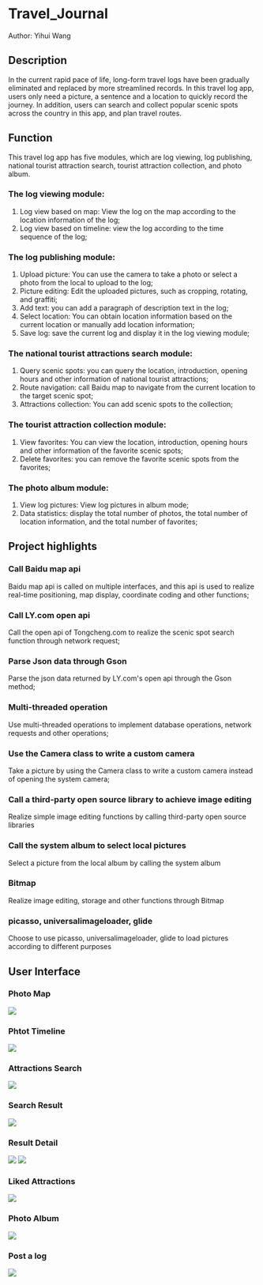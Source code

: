 # Travel_Journal
Author: Yihui Wang
## Description
In the current rapid pace of life, long-form travel logs have been gradually eliminated and replaced by more streamlined records. In this travel log app, users only need a picture, a sentence and a location to quickly record the journey. In addition, users can search and collect popular scenic spots across the country in this app, and plan travel routes.
## Function
This travel log app has five modules, which are log viewing, log publishing, national tourist attraction search, tourist attraction collection, and photo album. <br/>
### The log viewing module:
1. Log view based on map: View the log on the map according to the location information of the log;
2. Log view based on timeline: view the log according to the time sequence of the log;
### The log publishing module:
1. Upload picture: You can use the camera to take a photo or select a photo from the local to upload to the log;
2. Picture editing: Edit the uploaded pictures, such as cropping, rotating, and graffiti;
3. Add text: you can add a paragraph of description text in the log;
4. Select location: You can obtain location information based on the current location or manually add location information;
5. Save log: save the current log and display it in the log viewing module;
### The national tourist attractions search module:
1. Query scenic spots: you can query the location, introduction, opening hours and other information of national tourist attractions;
2. Route navigation: call Baidu map to navigate from the current location to the target scenic spot;
3. Attractions collection: You can add scenic spots to the collection;<br/>
### The tourist attraction collection module:
1. View favorites: You can view the location, introduction, opening hours and other information of the favorite scenic spots;
2. Delete favorites: you can remove the favorite scenic spots from the favorites;
### The photo album module:
1. View log pictures: View log pictures in album mode;
2. Data statistics: display the total number of photos, the total number of location information, and the total number of favorites;
## Project highlights
### Call Baidu map api
Baidu map api is called on multiple interfaces, and this api is used to realize real-time positioning, map display, coordinate coding and other functions;
### Call LY.com open api
Call the open api of Tongcheng.com to realize the scenic spot search function through network request;
### Parse Json data through Gson
Parse the json data returned by LY.com's open api through the Gson method;
### Multi-threaded operation
Use multi-threaded operations to implement database operations, network requests and other operations;
### Use the Camera class to write a custom camera
Take a picture by using the Camera class to write a custom camera instead of opening the system camera;
### Call a third-party open source library to achieve image editing
Realize simple image editing functions by calling third-party open source libraries
### Call the system album to select local pictures
Select a picture from the local album by calling the system album
### Bitmap
Realize image editing, storage and other functions through Bitmap
### picasso, universalimageloader, glide
Choose to use picasso, universalimageloader, glide to load pictures according to different purposes
## User Interface
### Photo Map
![](https://github.com/jameswyh/Travel_Journal_App/blob/master/Travel_UI_pic/Picture1.png)
### Phtot Timeline
![](https://github.com/jameswyh/Travel_Journal_App/blob/master/Travel_UI_pic/Picture2.png)
### Attractions Search
![](https://github.com/jameswyh/Travel_Journal_App/blob/master/Travel_UI_pic/Picture3.png)
### Search Result
![](https://github.com/jameswyh/Travel_Journal_App/blob/master/Travel_UI_pic/Picture4.png)
### Result Detail
![](https://github.com/jameswyh/Travel_Journal_App/blob/master/Travel_UI_pic/Picture5.png)
![](https://github.com/jameswyh/Travel_Journal_App/blob/master/Travel_UI_pic/Picture6.png)
### Liked Attractions
![](https://github.com/jameswyh/Travel_Journal_App/blob/master/Travel_UI_pic/Picture7.png)
### Photo Album
![](https://github.com/jameswyh/Travel_Journal_App/blob/master/Travel_UI_pic/Picture8.png)
### Post a log
![](https://github.com/jameswyh/Travel_Journal_App/blob/master/Travel_UI_pic/post.png)



